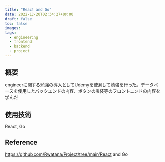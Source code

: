 ```yaml
---
title: "React and Go"
date: 2022-12-20T02:34:27+09:00
draft: false
toc: false
images:
tags:
  - engineering
  - frontend
  - backend
  - project
---
```


## 概要
engineerに関する勉強の導入としてUdemyを使用して勉強を行った。データベースを使用したバックエンドの内容、ボタンの実装等のフロントエンドの内容を学んだ
## 使用技術
React, Go

## Reference
https://github.com/Rwatana/Project/tree/main/React and Go

